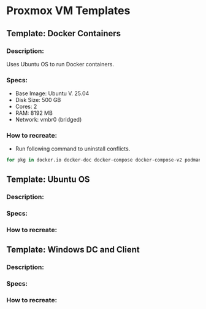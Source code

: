 # Proxmox VM Templates

## Template: Docker Containers

### Description:
Uses Ubuntu OS to run Docker containers.

### Specs:
- Base Image: Ubuntu V. 25.04
- Disk Size: 500 GB
- Cores: 2
- RAM: 8192 MB
- Network: vmbr0 (bridged)

### How to recreate:
* Run following command to uninstall conflicts.
```bash
for pkg in docker.io docker-doc docker-compose docker-compose-v2 podman-docker containerd runc; do sudo apt-get remove $pkg; done
```

## Template: Ubuntu OS

### Description:

### Specs:

### How to recreate:

## Template: Windows DC and Client 

### Description:

### Specs:

### How to recreate:
